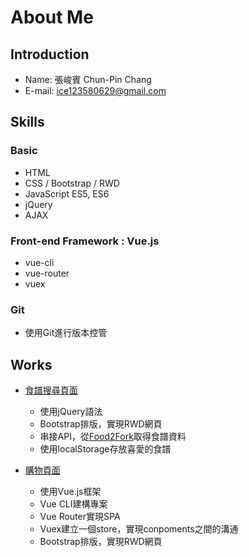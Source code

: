 # About Me

## Introduction
* Name: 張峻賓 Chun-Pin Chang
* E-mail: ice123580629@gmail.com

## Skills

### Basic
* HTML
* CSS / Bootstrap / RWD
* JavaScript ES5, ES6
* jQuery
* AJAX

### Front-end Framework : Vue.js
* vue-cli
* vue-router
* vuex

### Git
* 使用Git進行版本控管

## Works
* [食譜搜尋頁面](https://determined-archimedes-060e8f.netlify.com/)
  * 使用jQuery語法
  * Bootstrap排版，實現RWD網頁
  * 串接API，從[Food2Fork](https://www.food2fork.com/)取得食譜資料
  * 使用localStorage存放喜愛的食譜

* [購物頁面](http://chunpin-vuejs.s3-website-ap-northeast-1.amazonaws.com/)
  * 使用Vue.js框架
  * Vue CLI建構專案
  * Vue Router實現SPA
  * Vuex建立一個store，實現conpoments之間的溝通
  * Bootstrap排版，實現RWD網頁
 
